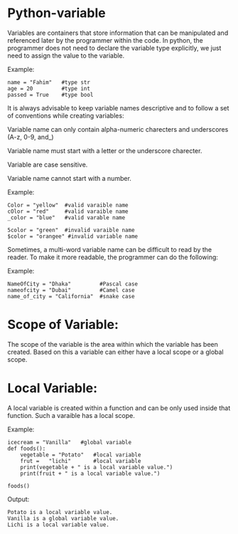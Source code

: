 # Python-variable
Variables are containers that store information that can be manipulated and
referenced later by the programmer within the code.
In python, the programmer does not need to declare the variable type explicitly,
we just need to assign the value to the variable.

Example:

    name = "Fahim"   #type str
    age = 20         #type int
    passed = True    #type bool 

It is always advisable to keep variable names descriptive and to follow a set of 
conventions while creating variables:

Variable name can only contain alpha-numeric charecters and underscores 
(A-z, 0-9, and_)

Variable name must start with a letter or the underscore charecter.

Variable are case sensitive.

Variable name cannot start with a number.

Example:

    Color = "yellow"  #valid varaible name
    cOlor = "red"     #valid varaible name
    _color = "blue"   #valid varable name

    5color = "green"  #invalid varaible name
    $color = "orangee" #invalid variable name

Sometimes, a multi-word variable name can be difficult to read by the reader. To
make it more readable, the programmer can do the following:

Example:

    NameOfCity = "Dhaka"         #Pascal case
    nameofcity = "Dubai"         #Camel case
    name_of_city = "California"  #snake case 

# Scope of Variable:
The scope of the variable is the area within which the variable has been created.
Based on this a variable can either have a local scope or a global scope.

# Local Variable:
A local variable is created within a function and can be only used inside that
function. Such a varaible has a local scope.

Example:

    icecream = "Vanilla"   #global variable 
    def foods():
        vegetable = "Potato"   #local variable
        frut =   "lichi"       #local variable 
        print(vegetable + " is a local variable value.")
        print(fruit + " is a local variable value.")

    foods()

Output:

    Potato is a local variable value.
    Vanilla is a global variable value.
    Lichi is a local variable value.
